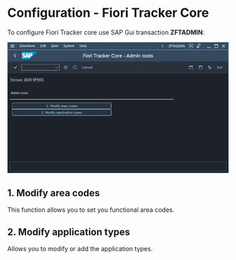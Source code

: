 # Configuration - Fiori Tracker Core

To configure Fiori Tracker core use SAP Gui transaction **ZFTADMIN**:

![](res/zftadmin.png)

## 1.  Modify area codes

This function allows you to set you functional area codes.

## 2.  Modify application types

Allows you to modify or add the application types.